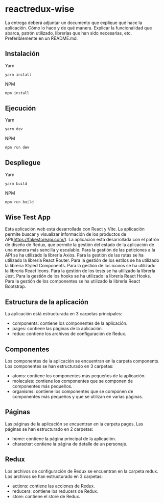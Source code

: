 # reactredux-wise
La entrega deberá adjuntar un documento que explique qué hace la aplicación.
Cómo lo hace y de qué manera.
Explicar la funcionalidad que abarca, patrón
utilizado, librerías que han sido necesarias, etc. Preferiblemente en un README.md.

## Instalación
Yarn
```bash
yarn install
```
NPM
```bash
npm install
```

## Ejecución
Yarn
```bash
yarn dev
```
NPM
```bash
npm run dev
```

## Despliegue
Yarn
```bash
yarn build
```
NPM
```bash
npm run build
```

## Wise Test App 
Esta aplicación web está desarrollada con React y Vite.
La aplicación permite buscar y visualizar información de los productos de API(https://fakestoreapi.com/).
La aplicación está desarrollada con el patrón de diseño de Redux, que permite la gestión del estado de la aplicación de una manera más sencilla y escalable.
Para la gestión de las peticiones a la API se ha utilizado la librería Axios.
Para la gestión de las rutas se ha utilizado la librería React Router.
Para la gestión de los estilos se ha utilizado la librería Styled Components.
Para la gestión de los iconos se ha utilizado la librería React Icons.
Para la gestión de los tests se ha utilizado la librería Jest.
Para la gestión de los hooks se ha utilizado la librería React Hooks.
Para la gestión de los componentes se ha utilizado la librería React Bootstrap.

## Estructura de la aplicación
La aplicación está estructurada en 3 carpetas principales:
- components: contiene los componentes de la aplicación.
- pages: contiene las páginas de la aplicación.
- redux: contiene los archivos de configuración de Redux.

## Componentes
Los componentes de la aplicación se encuentran en la carpeta components.
Los componentes se han estructurado en 3 carpetas:
- atoms: contiene los componentes más pequeños de la aplicación.
- molecules: contiene los componentes que se componen de componentes más pequeños.
- organisms: contiene los componentes que se componen de componentes más pequeños y que se utilizan en varias páginas.
  
## Páginas
Las páginas de la aplicación se encuentran en la carpeta pages.
Las páginas se han estructurado en 2 carpetas:
- home: contiene la página principal de la aplicación.
- character: contiene la página de detalle de un personaje.

## Redux
Los archivos de configuración de Redux se encuentran en la carpeta redux.
Los archivos se han estructurado en 3 carpetas:
- actions: contiene las acciones de Redux.
- reducers: contiene los reducers de Redux.
- store: contiene el store de Redux.


